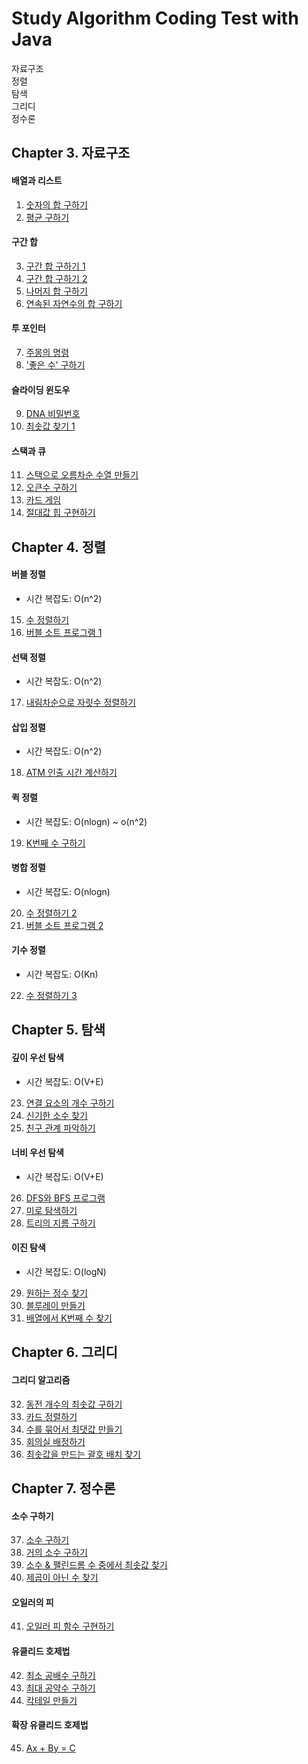 # Study Algorithm Coding Test with Java

자료구조 <br>
정렬 <br>
탐색 <br>
그리디 <br>
정수론 <br>

## Chapter 3. 자료구조
#### 배열과 리스트
1. [숫자의 합 구하기](src/Chapter3/problem1.java)
2. [평균 구하기](src/Chapter3/problem2.java)
#### 구간 합
3. [구간 합 구하기 1](src/Chapter3/problem3.java)
4. [구간 합 구하기 2](src/Chapter3/problem4.java)
5. [나머지 합 구하기](src/Chapter3/problem5.java)
6. [연속된 자연수의 합 구하기](shapter3/problem6.java)
#### 투 포인터
7. [주몽의 명령](src/Chapter3/problem7.java)
8. ['좋은 수' 구하기](src/Chapter3/problem8.java)
#### 슬라이딩 윈도우
9. [DNA 비밀번호](src/Chapter3/problem9.java)
10. [최솟값 찾기 1](src/Chapter3/problem10.java)
#### 스택과 큐
11. [스택으로 오름차순 수열 만들기](src/Chapter3/problem11.java)
12. [오큰수 구하기](src/Chapter3/problem12.java)
13. [카드 게임](src/Chapter3/problem13.java)
14. [절대값 힙 구현하기](src/Chapter3/problem14.java)

## Chapter 4. 정렬
#### 버블 정렬
- 시간 복잡도: O(n^2)
15. [수 정렬하기](src/Chapter4/problem15.java)
16. [버블 소트 프로그램 1](src/Chapter4/problem16.java)
#### 선택 정렬
- 시간 복잡도: O(n^2)
17. [내림차순으로 자릿수 정렬하기](src/Chapter4/problem17.java)
#### 삽입 정렬
- 시간 복잡도: O(n^2)
18. [ATM 인출 시간 계산하기](src/Chapter4/problem18.java)
#### 퀵 정렬
- 시간 복잡도: O(nlogn) ~ o(n^2)
19. [K번째 수 구하기](src/Chapter4/problem19.java)
#### 병합 정렬
- 시간 복잡도: O(nlogn)
20. [수 정렬하기 2](src/Chapter4/problem20.java)
21. [버블 소트 프로그램 2](src/Chapter4/problem21.java)
#### 기수 정렬
- 시간 복잡도: O(Kn)
22. [수 정렬하기 3](src/Chapter4/problem22.java)

## Chapter 5. 탐색
#### 깊이 우선 탐색
- 시간 복잡도: O(V+E)
23. [연결 요소의 개수 구하기](src/Chapter5/problem23.java)
24. [신기한 소수 찾기](src/Chapter5/problem24.java)
25. [친구 관계 파악하기](src/Chapter5/problem25.java)
#### 너비 우선 탐색
- 시간 복잡도: O(V+E)
26. [DFS와 BFS 프로그램](src/Chapter5/problem26.java)
27. [미로 탐색하기](src/Chapter5/problem27.java)
28. [트리의 지름 구하기](src/Chapter5/problem28.java)
#### 이진 탐색
- 시간 복잡도: O(logN)
29. [원하는 정수 찾기](src/Chapter5/problem29.java)
30. [블루레이 만들기](src/Chapter5/problem30.java)
31. [배열에서 K번째 수 찾기](src/Chapter5/problem31.java)

## Chapter 6. 그리디
#### 그리디 알고리즘
32. [동전 개수의 최솟값 구하기](src/Chapter6/problem32.java)
33. [카드 정렬하기](src/Chapter6/problem33.java)
34. [수를 묶어서 최댓값 만들기](src/Chapter6/problem34.java)
35. [회의실 배정하기](src/Chapter6/problem35.java)
36. [최솟값을 만드는 괄호 배치 찾기](src/Chapter6/problem36.java)

## Chapter 7. 정수론
#### 소수 구하기
37. [소수 구하기](src/Chapter7/problem37.java)
38. [거의 소수 구하기](src/Chapter7/problem38.java)
39. [소수 & 팰린드롬 수 중에서 최솟값 찾기](src/Chapter7/problem39.java)
40. [제곱이 아닌 수 찾기](src/Chapter7/problem40.java)
#### 오일러의 피
41. [오일러 피 함수 구현하기](src/Chapter7/problem41.java)
#### 유클리드 호제법
42. [최소 공배수 구하기](src/Chapter7/problem42.java)
43. [최대 공약수 구하기](src/Chapter7/problem43.java)
44. [칵테일 만들기](src/Chapter7/problem44.java)
#### 확장 유클리드 호제법
45. [Ax + By = C](src/Chapter7/problem45.java)